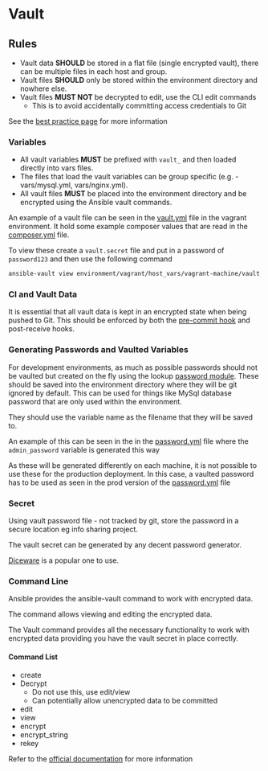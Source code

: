 # Vault

## Rules

 - Vault data **SHOULD** be stored in a flat file (single encrypted vault), there can be multiple files in each host and group.
 - Vault files **SHOULD** only be stored within the environment directory and nowhere else.
 - Vault files **MUST NOT** be decrypted to edit, use the CLI edit commands
   - This is to avoid accidentally committing access credentials to Git

See the [best practice page](https://docs.ansible.com/ansible/latest/user_guide/playbooks_best_practices.html#variables-and-vaults) for more information

### Variables

 - All vault variables **MUST** be prefixed with `vault_` and then loaded directly into vars files.
 - The files that load the vault variables can be group specific (e.g. - vars/mysql.yml, vars/nginx.yml).
 - All vault files **MUST** be placed into the environment directory and be encrypted using the Ansible vault commands.

An example of a vault file can be seen in the [vault.yml](../../environment/vagrant/host_vars/vagrant-machine/vault.yml) file in the vagrant environment. It hold some example composer values that are read in the [composer.yml](../../environment/vagrant/host_vars/vagrant-machine/composer.yml) file.

To view these create a `vault.secret` file and put in a password of `password123` and then use the following command

```bash
ansible-vault view environment/vagrant/host_vars/vagrant-machine/vault.yml
```

### CI and Vault Data

It is essential that all vault data is kept in an encrypted state when being pushed to Git.
This should be enforced by both the [pre-commit hook](./QA-CI.md#pre-commit-hook-client) and post-receive hooks.

### Generating Passwords and Vaulted Variables

For development environments, as much as possible passwords should not be vaulted but created on the fly using the
lookup [password module](https://docs.ansible.com/ansible/latest/plugins/lookup/password.html). These should be
saved into the environment directory where they will be git ignored by default. This can be used for things like
MySql database password that are only used within the environment.

They should use the variable name as the filename that they will be saved to.

An example of this can be seen in the in the
[password.yml](../../environment/vagrant/host_vars/vagrant-machine/passwords.yml) file where the `admin_password`
variable is generated this way

As these will be generated differently on each machine, it is not possible to use these for the production deployment.
In this case, a vaulted password has to be used as seen in the prod version of the 
[password.yml](../../environment/prod/host_vars/remote-server/passwords.yml) file


### Secret

Using vault password file - not tracked by git, store the password in a secure location eg info sharing project.

The vault secret can be generated by any decent password generator.

[Diceware](https://www.rempe.us/diceware/#eff) is a popular one to use.

### Command Line

Ansible provides the ansible-vault command to work with encrypted data.

The command allows viewing and editing the encrypted data.

The Vault command provides all the necessary functionality to work with encrypted data providing you have the
vault secret in place correctly.


#### Command List



*   create
*   Decrypt
    *   Do not use this, use edit/view
    *   Can potentially allow unencrypted data to be committed
*   edit
*   view
*   encrypt
*   encrypt_string
*   rekey

Refer to the [official documentation](https://docs.ansible.com/ansible/latest/cli/ansible-vault.html) for more
information


